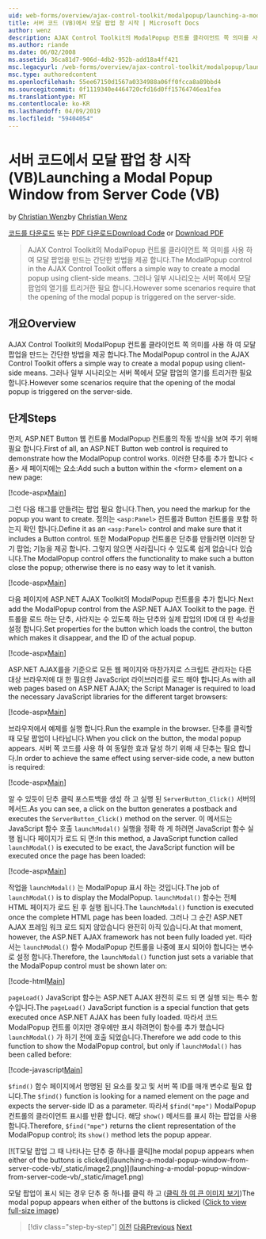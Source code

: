 ```yaml
---
uid: web-forms/overview/ajax-control-toolkit/modalpopup/launching-a-modal-popup-window-from-server-code-vb
title: 서버 코드 (VB)에서 모달 팝업 창 시작 | Microsoft Docs
author: wenz
description: AJAX Control Toolkit의 ModalPopup 컨트롤 클라이언트 쪽 의미를 사용 하 여 모달 팝업을 만드는 간단한 방법을 제공 합니다. 그러나 일부 시나리오는 t 해야 하는 중...
ms.author: riande
ms.date: 06/02/2008
ms.assetid: 36ca81d7-906d-4db2-952b-add18a4ff421
msc.legacyurl: /web-forms/overview/ajax-control-toolkit/modalpopup/launching-a-modal-popup-window-from-server-code-vb
msc.type: authoredcontent
ms.openlocfilehash: 55ee67150d1567a0334988a06ff0fcca8a89bbd4
ms.sourcegitcommit: 0f1119340e4464720cfd16d0ff15764746ea1fea
ms.translationtype: MT
ms.contentlocale: ko-KR
ms.lasthandoff: 04/09/2019
ms.locfileid: "59404054"
---
```

# <a name="launching-a-modal-popup-window-from-server-code-vb"></a><span data-ttu-id="44994-104">서버 코드에서 모달 팝업 창 시작(VB)</span><span class="sxs-lookup"><span data-stu-id="44994-104">Launching a Modal Popup Window from Server Code (VB)</span></span>

<span data-ttu-id="44994-105">by [Christian Wenz](https://github.com/wenz)</span><span class="sxs-lookup"><span data-stu-id="44994-105">by [Christian Wenz](https://github.com/wenz)</span></span>

<span data-ttu-id="44994-106">[코드를 다운로드](http://download.microsoft.com/download/2/4/0/24052038-f942-4336-905b-b60ae56f0dd5/ModalPopup1.vb.zip) 또는 [PDF 다운로드](http://download.microsoft.com/download/b/6/a/b6ae89ee-df69-4c87-9bfb-ad1eb2b23373/modalpopup1VB.pdf)</span><span class="sxs-lookup"><span data-stu-id="44994-106">[Download Code](http://download.microsoft.com/download/2/4/0/24052038-f942-4336-905b-b60ae56f0dd5/ModalPopup1.vb.zip) or [Download PDF](http://download.microsoft.com/download/b/6/a/b6ae89ee-df69-4c87-9bfb-ad1eb2b23373/modalpopup1VB.pdf)</span></span>

> <span data-ttu-id="44994-107">AJAX Control Toolkit의 ModalPopup 컨트롤 클라이언트 쪽 의미를 사용 하 여 모달 팝업을 만드는 간단한 방법을 제공 합니다.</span><span class="sxs-lookup"><span data-stu-id="44994-107">The ModalPopup control in the AJAX Control Toolkit offers a simple way to create a modal popup using client-side means.</span></span> <span data-ttu-id="44994-108">그러나 일부 시나리오는 서버 쪽에서 모달 팝업의 열기를 트리거한 필요 합니다.</span><span class="sxs-lookup"><span data-stu-id="44994-108">However some scenarios require that the opening of the modal popup is triggered on the server-side.</span></span>


## <a name="overview"></a><span data-ttu-id="44994-109">개요</span><span class="sxs-lookup"><span data-stu-id="44994-109">Overview</span></span>

<span data-ttu-id="44994-110">AJAX Control Toolkit의 ModalPopup 컨트롤 클라이언트 쪽 의미를 사용 하 여 모달 팝업을 만드는 간단한 방법을 제공 합니다.</span><span class="sxs-lookup"><span data-stu-id="44994-110">The ModalPopup control in the AJAX Control Toolkit offers a simple way to create a modal popup using client-side means.</span></span> <span data-ttu-id="44994-111">그러나 일부 시나리오는 서버 쪽에서 모달 팝업의 열기를 트리거한 필요 합니다.</span><span class="sxs-lookup"><span data-stu-id="44994-111">However some scenarios require that the opening of the modal popup is triggered on the server-side.</span></span>

## <a name="steps"></a><span data-ttu-id="44994-112">단계</span><span class="sxs-lookup"><span data-stu-id="44994-112">Steps</span></span>

<span data-ttu-id="44994-113">먼저, ASP.NET Button 웹 컨트롤 ModalPopup 컨트롤의 작동 방식을 보여 주기 위해 필요 합니다.</span><span class="sxs-lookup"><span data-stu-id="44994-113">First of all, an ASP.NET Button web control is required to demonstrate how the ModalPopup control works.</span></span> <span data-ttu-id="44994-114">이러한 단추를 추가 합니다 &lt;폼&gt; 새 페이지에는 요소:</span><span class="sxs-lookup"><span data-stu-id="44994-114">Add such a button within the &lt;form&gt; element on a new page:</span></span>

[!code-aspx[Main](launching-a-modal-popup-window-from-server-code-vb/samples/sample1.aspx)]

<span data-ttu-id="44994-115">그런 다음 태그를 만들려는 팝업 필요 합니다.</span><span class="sxs-lookup"><span data-stu-id="44994-115">Then, you need the markup for the popup you want to create.</span></span> <span data-ttu-id="44994-116">정의는 `<asp:Panel>` 컨트롤과 Button 컨트롤을 포함 하는지 확인 합니다.</span><span class="sxs-lookup"><span data-stu-id="44994-116">Define it as an `<asp:Panel>` control and make sure that it includes a Button control.</span></span> <span data-ttu-id="44994-117">또한 ModalPopup 컨트롤은 단추를 만들려면 이러한 닫기 팝업; 기능을 제공 합니다. 그렇지 않으면 사라집니다 수 있도록 쉽게 없습니다 있습니다.</span><span class="sxs-lookup"><span data-stu-id="44994-117">The ModalPopup control offers the functionality to make such a button close the popup; otherwise there is no easy way to let it vanish.</span></span>

[!code-aspx[Main](launching-a-modal-popup-window-from-server-code-vb/samples/sample2.aspx)]

<span data-ttu-id="44994-118">다음 페이지에 ASP.NET AJAX Toolkit의 ModalPopup 컨트롤을 추가 합니다.</span><span class="sxs-lookup"><span data-stu-id="44994-118">Next add the ModalPopup control from the ASP.NET AJAX Toolkit to the page.</span></span> <span data-ttu-id="44994-119">컨트롤을 로드 하는 단추, 사라지는 수 있도록 하는 단추와 실제 팝업의 ID에 대 한 속성을 설정 합니다.</span><span class="sxs-lookup"><span data-stu-id="44994-119">Set properties for the button which loads the control, the button which makes it disappear, and the ID of the actual popup.</span></span>

[!code-aspx[Main](launching-a-modal-popup-window-from-server-code-vb/samples/sample3.aspx)]

<span data-ttu-id="44994-120">ASP.NET AJAX를을 기준으로 모든 웹 페이지와 마찬가지로 스크립트 관리자는 다른 대상 브라우저에 대 한 필요한 JavaScript 라이브러리를 로드 해야 합니다.</span><span class="sxs-lookup"><span data-stu-id="44994-120">As with all web pages based on ASP.NET AJAX; the Script Manager is required to load the necessary JavaScript libraries for the different target browsers:</span></span>

[!code-aspx[Main](launching-a-modal-popup-window-from-server-code-vb/samples/sample4.aspx)]

<span data-ttu-id="44994-121">브라우저에서 예제를 실행 합니다.</span><span class="sxs-lookup"><span data-stu-id="44994-121">Run the example in the browser.</span></span> <span data-ttu-id="44994-122">단추를 클릭할 때 모달 팝업이 나타납니다.</span><span class="sxs-lookup"><span data-stu-id="44994-122">When you click on the button, the modal popup appears.</span></span> <span data-ttu-id="44994-123">서버 쪽 코드를 사용 하 여 동일한 효과 달성 하기 위해 새 단추는 필요 합니다.</span><span class="sxs-lookup"><span data-stu-id="44994-123">In order to achieve the same effect using server-side code, a new button is required:</span></span>

[!code-aspx[Main](launching-a-modal-popup-window-from-server-code-vb/samples/sample5.aspx)]

<span data-ttu-id="44994-124">알 수 있듯이 단추 클릭 포스트백을 생성 하 고 실행 된 `ServerButton_Click()` 서버의 메서드.</span><span class="sxs-lookup"><span data-stu-id="44994-124">As you can see, a click on the button generates a postback and executes the `ServerButton_Click()` method on the server.</span></span> <span data-ttu-id="44994-125">이 메서드는 JavaScript 함수 호출 `launchModal()` 실행을 정확 하 게 하려면 JavaScript 함수 실행 됩니다 페이지가 로드 되 면:</span><span class="sxs-lookup"><span data-stu-id="44994-125">In this method, a JavaScript function called `launchModal()` is executed to be exact, the JavaScript function will be executed once the page has been loaded:</span></span>

[!code-aspx[Main](launching-a-modal-popup-window-from-server-code-vb/samples/sample6.aspx)]

<span data-ttu-id="44994-126">작업을 `launchModal()` 는 ModalPopup 표시 하는 것입니다.</span><span class="sxs-lookup"><span data-stu-id="44994-126">The job of `launchModal()` is to display the ModalPopup.</span></span> <span data-ttu-id="44994-127">`launchModal()` 함수는 전체 HTML 페이지가 로드 된 후 실행 됩니다.</span><span class="sxs-lookup"><span data-stu-id="44994-127">The `launchModal()` function is executed once the complete HTML page has been loaded.</span></span> <span data-ttu-id="44994-128">그러나 그 순간 ASP.NET AJAX 프레임 워크 로드 되지 않았습니다 완전히 아직 있습니다.</span><span class="sxs-lookup"><span data-stu-id="44994-128">At that moment, however, the ASP.NET AJAX framework has not been fully loaded yet.</span></span> <span data-ttu-id="44994-129">따라서는 `launchModal()` 함수 ModalPopup 컨트롤을 나중에 표시 되어야 합니다는 변수로 설정 합니다.</span><span class="sxs-lookup"><span data-stu-id="44994-129">Therefore, the `launchModal()` function just sets a variable that the ModalPopup control must be shown later on:</span></span>

[!code-html[Main](launching-a-modal-popup-window-from-server-code-vb/samples/sample7.html)]

<span data-ttu-id="44994-130">`pageLoad()` JavaScript 함수는 ASP.NET AJAX 완전히 로드 되 면 실행 되는 특수 함수입니다.</span><span class="sxs-lookup"><span data-stu-id="44994-130">The `pageLoad()` JavaScript function is a special function that gets executed once ASP.NET AJAX has been fully loaded.</span></span> <span data-ttu-id="44994-131">따라서 코드 ModalPopup 컨트롤 이지만 경우에만 표시 하려면이 함수를 추가 했습니다 `launchModal()` 가 하기 전에 호출 되었습니다.</span><span class="sxs-lookup"><span data-stu-id="44994-131">Therefore we add code to this function to show the ModalPopup control, but only if `launchModal()` has been called before:</span></span>

[!code-javascript[Main](launching-a-modal-popup-window-from-server-code-vb/samples/sample8.js)]

<span data-ttu-id="44994-132">`$find()` 함수 페이지에서 명명된 된 요소를 찾고 및 서버 쪽 ID를 매개 변수로 필요 합니다.</span><span class="sxs-lookup"><span data-stu-id="44994-132">The `$find()` function is looking for a named element on the page and expects the server-side ID as a parameter.</span></span> <span data-ttu-id="44994-133">따라서 `$find("mpe")` ModalPopup 컨트롤의 클라이언트 표시를 반환 합니다. 해당 `show()` 메서드를 표시 하는 팝업을 사용 합니다.</span><span class="sxs-lookup"><span data-stu-id="44994-133">Therefore, `$find("mpe")` returns the client representation of the ModalPopup control; its `show()` method lets the popup appear.</span></span>


[![T<span data-ttu-id="44994-134">모달 팝업 그 때 나타나는 단추 중 하나를 클릭]</span><span class="sxs-lookup"><span data-stu-id="44994-134">he modal popup appears when either of the buttons is clicked]</span></span>(launching-a-modal-popup-window-from-server-code-vb/_static/image2.png)](launching-a-modal-popup-window-from-server-code-vb/_static/image1.png)

<span data-ttu-id="44994-135">모달 팝업이 표시 되는 경우 단추 중 하나를 클릭 하 고 ([클릭 하 여 큰 이미지 보기](launching-a-modal-popup-window-from-server-code-vb/_static/image3.png))</span><span class="sxs-lookup"><span data-stu-id="44994-135">The modal popup appears when either of the buttons is clicked ([Click to view full-size image](launching-a-modal-popup-window-from-server-code-vb/_static/image3.png))</span></span>

> [!div class="step-by-step"]
> <span data-ttu-id="44994-136">[이전](positioning-a-modalpopup-cs.md)
> [다음](using-modalpopup-with-a-repeater-control-vb.md)</span><span class="sxs-lookup"><span data-stu-id="44994-136">[Previous](positioning-a-modalpopup-cs.md)
[Next](using-modalpopup-with-a-repeater-control-vb.md)</span></span>
